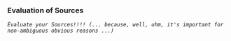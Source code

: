 ### Evaluation of Sources

*``Èvaluate your Sources!!!! (... because, well, uhm, it's important for non-ambiguous obvious reasons ...)``*